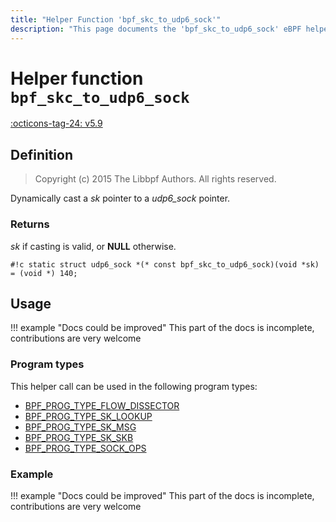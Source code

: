 ```yaml
---
title: "Helper Function 'bpf_skc_to_udp6_sock'"
description: "This page documents the 'bpf_skc_to_udp6_sock' eBPF helper function, including its defintion, usage, program types that can use it, and examples."
---
```

# Helper function `bpf_skc_to_udp6_sock`

<!-- [FEATURE_TAG](bpf_skc_to_udp6_sock) -->
[:octicons-tag-24: v5.9](https://github.com/torvalds/linux/commit/0d4fad3e57df2bf61e8ffc8d12a34b1caf9b8835)
<!-- [/FEATURE_TAG] -->

## Definition

> Copyright (c) 2015 The Libbpf Authors. All rights reserved.


<!-- [HELPER_FUNC_DEF] -->
Dynamically cast a _sk_ pointer to a _udp6_sock_ pointer.

### Returns

_sk_ if casting is valid, or **NULL** otherwise.

`#!c static struct udp6_sock *(* const bpf_skc_to_udp6_sock)(void *sk) = (void *) 140;`
<!-- [/HELPER_FUNC_DEF] -->

## Usage

!!! example "Docs could be improved"
    This part of the docs is incomplete, contributions are very welcome

### Program types

This helper call can be used in the following program types:

<!-- DO NOT EDIT MANUALLY -->
<!-- [HELPER_FUNC_PROG_REF] -->
 * [BPF_PROG_TYPE_FLOW_DISSECTOR](../program-type/BPF_PROG_TYPE_FLOW_DISSECTOR.md)
 * [BPF_PROG_TYPE_SK_LOOKUP](../program-type/BPF_PROG_TYPE_SK_LOOKUP.md)
 * [BPF_PROG_TYPE_SK_MSG](../program-type/BPF_PROG_TYPE_SK_MSG.md)
 * [BPF_PROG_TYPE_SK_SKB](../program-type/BPF_PROG_TYPE_SK_SKB.md)
 * [BPF_PROG_TYPE_SOCK_OPS](../program-type/BPF_PROG_TYPE_SOCK_OPS.md)
<!-- [/HELPER_FUNC_PROG_REF] -->

### Example

!!! example "Docs could be improved"
    This part of the docs is incomplete, contributions are very welcome
